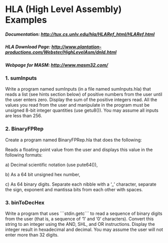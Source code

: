 # HLA (High Level Assembly) Examples


##### Documentation: http://tux.cs.unlv.edu/hla/HLARef_html/HLARef.html
##### HLA Download Page: http://www.plantation-productions.com/Webster/HighLevelAsm/dnld.html
##### Webpage for MASM: http://www.masm32.com/

### 1. sumInputs
Write a program named sumInputs (in a file named sumInputs.hla) that reads a list (see hints section below) of positive numbers from the user until the user enters zero. Display the sum of the positive integers read. All the values you read from the user and manipulate in the program must be unsigned 8-bit integer quantities (use getu8()). You may assume all inputs are less than 256.

### 2. BinaryFPRep

Create a program named BinaryFPRep.hla that does the following:

Reads a floating point value from the user and displays this value in the following formats:

a) Decimal scientific notation (use pute64()),

b) As a 64 bit unsigned hex number,

c) As 64 binary digits. Separate each nibble with a ‘_’ character, separate the sign, exponent and mantissa bits from each other with spaces.

### 3. binToDecHex

Write a program that uses ´´´stdin.getc´´´ to read a sequence of binary digits from the user (that is, a sequence of 
‘1’ and ‘0’ characters). Convert this string to an integer using the AND, SHL, and OR instructions. Display 
the integer result in hexadecimal and decimal. You may assume the user will not enter more than 32 digits.